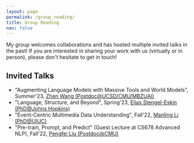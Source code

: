 ```yaml
---
layout: page
permalink: /group_reading/
title: Group Reading
nav: false
---
```


My group welcomes collaborations and has hosted multiple invited talks in the past! If you are interested in sharing your work with us (virtually or in person), please don't hesitate to get in touch!

## Invited Talks
- "Augmenting Language Models with Massive Tools and World Models", Summer'23, <a href="https://zhenwang9102.github.io/">Zhen Wang (Postdoc@UCSD/CMU/MBZUAI)</a>
- "Language, Structure, and Beyond", Spring'23, <a href="https://esteng.github.io/">Elias Stengel-Eskin (PhD@Johns Hopkins)</a>
- "Event-Centric Multimedia Data Understanding", Fall'22, <a href="https://limanling.github.io/">Manling Li (PhD@UIUC)</a>
- "Pre-train, Prompt, and Predict" (Guest Lecture at CS678 Advanced NLP), Fall'22, <a href="http://pfliu.com/">Pengfei Liu (Postdoc@CMU)</a>


